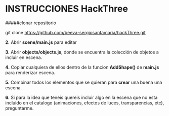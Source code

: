# INSTRUCCIONES HackThree

#####clonar repositorio

  git clone https://github.com/beeva-sergiosantamaria/hackThree.git

**2.** Abrir **scene/main.js** para editar

**3.** Abrir **objects/objects.js**, donde se encuentra la colección de objetos a incluir en escena.

**4.** Copiar cualquiera de ellos dentro de la funcion **AddShape()** de **main.js** para renderizar escena.

**5.** Combinar todos los elementos que se quieran para **crear** una buena una escena.

**6.** Si para la idea que teneis quereis incluir algo en la escena que no esta incluido en el catalogo (animaciones, efectos de luces, transparencias, etc), preguntarme.